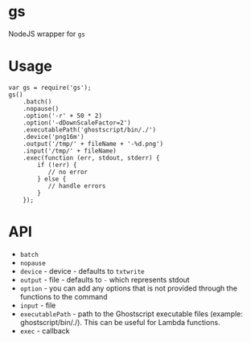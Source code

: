 gs
=====

NodeJS wrapper for `gs`


Usage
=====

    var gs = require('gs');
    gs()
        .batch()
        .nopause()
        .option('-r' + 50 * 2)
        .option('-dDownScaleFactor=2')
        .executablePath('ghostscript/bin/./')
        .device('png16m')
        .output('/tmp/' + fileName + '-%d.png')
        .input('/tmp/' + fileName)
        .exec(function (err, stdout, stderr) {
            if (!err) {
               // no error
            } else {
               // handle errors
            }
        });


API
=====

* `batch`
* `nopause`
* `device` - device - defaults to `txtwrite`
* `output` - file - defaults to `-` which represents stdout
* `option` - you can add any options that is not provided through the functions to the command
* `input` - file
* `executablePath` - path to the Ghostscript executable files (example: ghostscript/bin/./). This can be useful for Lambda functions.
* `exec` - callback

